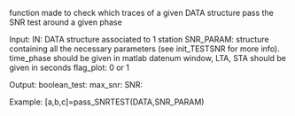   function made to check which traces of a given DATA structure pass the 
  SNR test around a given phase 
  
  Input:
      IN: DATA structure associated to 1 station
      SNR_PARAM: structure containing all the necessary parameters (see 
      init_TESTSNR for more info).
         time_phase should be given in matlab datenum
         window, LTA, STA should be given in seconds
      flag_plot: 0 or 1
      
  Output:
      boolean_test:
      max_snr:
      SNR:
       
   Example:
      [a,b,c]=pass_SNRTEST(DATA,SNR_PARAM)
